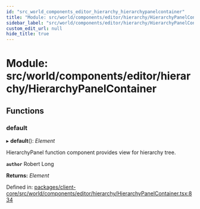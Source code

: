 ```yaml
---
id: "src_world_components_editor_hierarchy_hierarchypanelcontainer"
title: "Module: src/world/components/editor/hierarchy/HierarchyPanelContainer"
sidebar_label: "src/world/components/editor/hierarchy/HierarchyPanelContainer"
custom_edit_url: null
hide_title: true
---
```


# Module: src/world/components/editor/hierarchy/HierarchyPanelContainer

## Functions

### default

▸ **default**(): *Element*

HierarchyPanel function component provides view for hierarchy tree.

**`author`** Robert Long

**Returns:** *Element*

Defined in: [packages/client-core/src/world/components/editor/hierarchy/HierarchyPanelContainer.tsx:834](https://github.com/xr3ngine/xr3ngine/blob/716a06460/packages/client-core/src/world/components/editor/hierarchy/HierarchyPanelContainer.tsx#L834)

